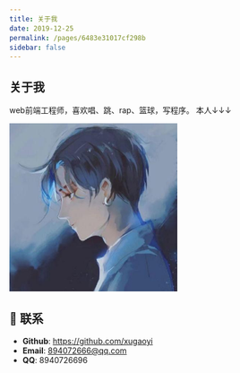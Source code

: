 ```yaml
---
title: 关于我
date: 2019-12-25
permalink: /pages/6483e31017cf298b
sidebar: false
---
```

## 关于我

web前端工程师，喜欢唱、跳、rap、篮球，写程序。 本人↓↓↓

<img src='https://raw.githubusercontent.com/xugaoyi/image_store/master/blog/logo.jpg' width=300 alian=center alt='本人照片' >

## :email: 联系

- **Github**: <https://github.com/xugaoyi>
- **Email**:  <a href="mailto:894072666@qq.com">894072666@qq.com</a>
- **QQ**: <a>8940726696</a>

